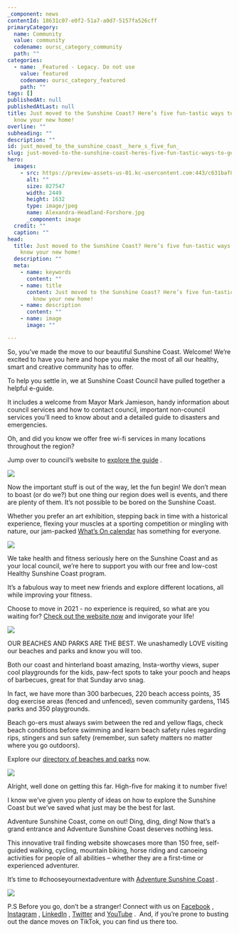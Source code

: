 ```yaml
---
_component: news
contentId: 18631c07-e0f2-51a7-a0d7-5157fa526cff
primaryCategory:
  name: Community
  value: community
  codename: oursc_category_community
  path: ""
categories:
  - name: _Featured - Legacy. Do not use
    value: featured
    codename: oursc_category_featured
    path: ""
tags: []
publishedAt: null
publishedAtLast: null
title: Just moved to the Sunshine Coast? Here’s five fun-tastic ways to get to
  know your new home!
overline: ""
subheading: ""
description: ""
id: just_moved_to_the_sunshine_coast__here_s_five_fun_
slug: just-moved-to-the-sunshine-coast-heres-five-fun-tastic-ways-to-get-to-know-your-new-home
hero:
  images:
    - src: https://preview-assets-us-01.kc-usercontent.com:443/c631baf8-1b46-001f-580c-d0001b68b4a8/713d29e0-30c6-4e8e-90b2-8c6c17f7c2a7/Alexandra-Headland-Forshore.jpg
      alt: ""
      size: 827547
      width: 2449
      height: 1632
      type: image/jpeg
      name: Alexandra-Headland-Forshore.jpg
      _component: image
  credit: ""
  caption: ""
head:
  title: Just moved to the Sunshine Coast? Here’s five fun-tastic ways to get to
    know your new home!
  description: ""
  meta:
    - name: keywords
      content: ""
    - name: title
      content: Just moved to the Sunshine Coast? Here’s five fun-tastic ways to get to
        know your new home!
    - name: description
      content: ""
    - name: image
      image: ""

---
```

So, you’ve made the move to our beautiful Sunshine Coast. Welcome! We’re excited to have you here and hope you make the most of all our healthy, smart and creative community has to offer.

To help you settle in, we at Sunshine Coast Council have pulled together a helpful e-guide.

It includes a welcome from Mayor Mark Jamieson, handy information about council services and how to contact council, important non-council services you’ll need to know about and a detailed guide to disasters and emergencies.

Oh, and did you know we offer free wi-fi services in many locations throughout the region?

Jump over to council’s website to [explore the guide](https://www.sunshinecoast.qld.gov.au/Living-and-Community/New-Residents)
.

![](https://preview-assets-us-01.kc-usercontent.com:443/c631baf8-1b46-001f-580c-d0001b68b4a8/690b9ec6-4ada-4a43-a467-59b0823d222e/new1.jpg)

Now the important stuff is out of the way, let the fun begin! We don’t mean to boast (or do we?) but one thing our region does well is events, and there are plenty of them. It’s not possible to be bored on the Sunshine Coast.

Whether you prefer an art exhibition, stepping back in time with a historical experience, flexing your muscles at a sporting competition or mingling with nature, our jam-packed [What’s On calendar](https://www.sunshinecoast.qld.gov.au/Experience-Sunshine-Coast/Events)
&#x20;has something for everyone.

![](https://preview-assets-us-01.kc-usercontent.com:443/c631baf8-1b46-001f-580c-d0001b68b4a8/c18eb7ae-9b95-4f2f-a4db-cd4f7eab80b9/new2.jpg)

We take health and fitness seriously here on the Sunshine Coast and as your local council, we’re here to support you with our free and low-cost Healthy Sunshine Coast program.

It’s a fabulous way to meet new friends and explore different locations, all while improving your fitness.

Choose to move in 2021 - no experience is required, so what are you waiting for? [Check out the website now](https://www.sunshinecoast.qld.gov.au/Living-and-Community/Community-Support/Healthy-and-Active/Healthy-Sunshine-Coast)
&#x20;and invigorate your life!

![](https://preview-assets-us-01.kc-usercontent.com:443/c631baf8-1b46-001f-580c-d0001b68b4a8/58e6afea-ef84-465c-bf41-42c80ce02a4f/new3.jpg)

OUR BEACHES AND PARKS ARE THE BEST. We unashamedly LOVE visiting our beaches and parks and know you will too.

Both our coast and hinterland boast amazing, Insta-worthy views, super cool playgrounds for the kids, paw-fect spots to take your pooch and heaps of barbecues, great for that Sunday arvo snag.

In fact, we have more than 300 barbecues, 220 beach access points, 35 dog exercise areas (fenced and unfenced), seven community gardens, 1145 parks and 350 playgrounds.

Beach go-ers must always swim between the red and yellow flags, check beach conditions before swimming and learn beach safety rules regarding rips, stingers and sun safety (remember, sun safety matters no matter where you go outdoors).

Explore our [directory of beaches and parks](https://www.sunshinecoast.qld.gov.au/Experience-Sunshine-Coast/Beaches-and-Parks/Beaches-and-Parks-Directory)
&#x20;now.

![](https://preview-assets-us-01.kc-usercontent.com:443/c631baf8-1b46-001f-580c-d0001b68b4a8/1abf5e44-4dc0-49af-99c5-1fd8da19e3b9/new4-3.jpg)

Alright, well done on getting this far. High-five for making it to number five!

I know we’ve given you plenty of ideas on how to explore the Sunshine Coast but we’ve saved what just may be the best for last.

Adventure Sunshine Coast, come on out! Ding, ding, ding! Now that’s a grand entrance and Adventure Sunshine Coast deserves nothing less.

This innovative trail finding website showcases more than 150 free, self-guided walking, cycling, mountain biking, horse riding and canoeing activities for people of all abilities – whether they are a first-time or experienced adventurer.

It’s time to #chooseyournextadventure with [Adventure Sunshine Coast](https://adventure.sunshinecoast.qld.gov.au/)
.

![](https://preview-assets-us-01.kc-usercontent.com:443/c631baf8-1b46-001f-580c-d0001b68b4a8/c4dbd10f-a23d-4e4a-a8c2-2e6eda0ec0a5/new5.jpg)

P.S Before you go, don’t be a stranger! Connect with us on [Facebook](https://www.facebook.com/SunshineCoastCouncil)
, [Instagram](https://www.instagram.com/sunshinecoastcouncil/)
, [LinkedIn](https://www.linkedin.com/company/sunshine-coast-regional-council/)
, [Twitter](https://twitter.com/CouncilSCC)
&#x20;and [YouTube](https://www.youtube.com/user/CouncilSCC)
.  And, if you’re prone to busting out the dance moves on TikTok, you can find us there too.

